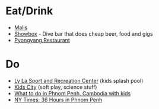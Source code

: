 # Eat/Drink
- [Malis](http://www.tripadvisor.co.uk/Restaurant_Review-g293940-d1372181-Reviews-Malis_Restaurant-Phnom_Penh.html)
- [Showbox](http://www.tripadvisor.co.uk/Restaurant_Review-g293940-d4569331-Reviews-Show_Box-Phnom_Penh.html) - Dive bar that does cheap beer, food and gigs
- [Pyongyang Restaurant](http://roadsandkingdoms.com/2013/dining-with-dear-leader/)

# Do

- [Ly La Sport and Recreation Center](http://www.movetocambodia.com/expat-qa/expat-kid-qa-splish-splash-pool-time-in-phnom-penh/) (kids splash pool)
- [Kids City](http://www.movetocambodia.com/phnom-penh/review-kids-city-phnom-penh/) (soft play, science stuff)
- [What to do in Phnom Penh, Cambodia with kids](http://www.5aroundtheworld.com/2013/05/things-to-do-in-phnom-penh-cambodia.html)
- [NY Times: 36 Hours in Phnom Penh](http://www.nytimes.com/2014/12/07/travel/things-to-do-in-36-hours-in-phnom-penh.html?_r=0)
